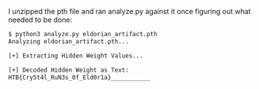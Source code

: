 I unzipped the pth file and ran analyze.py against it once figuring out what needed to be done:

```sh
$ python3 analyze.py eldorian_artifact.pth
Analyzing eldorian_artifact.pth...

[+] Extracting Hidden Weight Values...

[+] Decoded Hidden Weight as Text:
HTB{Cry5t4l_RuN3s_0f_Eld0r1a}___________
```
